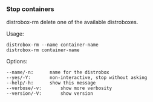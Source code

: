 ### Stop containers

distrobox-rm delete one of the available distroboxes.

Usage:

	distrobox-rm --name container-name
	distrobox-rm container-name

Options:

	--name/-n:		name for the distrobox
	--yes/-Y:		non-interactive, stop without asking
	--help/-h:		show this message
	--verbose/-v:		show more verbosity
	--version/-V:		show version
